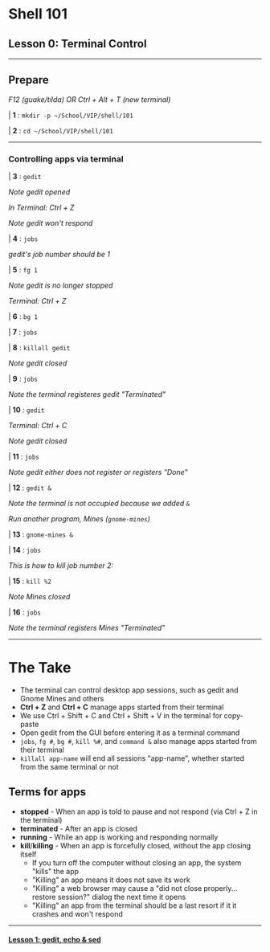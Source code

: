 # Shell 101
## Lesson 0: Terminal Control

___

## Prepare

*F12 (guake/tilda) OR Ctrl + Alt + T (new terminal)*

| **1** : `mkdir -p ~/School/VIP/shell/101`

| **2** : `cd ~/School/VIP/shell/101`

___

### Controlling apps via terminal

| **3** : `gedit`

*Note gedit opened*

*In Terminal: Ctrl + Z*

*Note gedit won't respond*

| **4** : `jobs`

*gedit's job number should be 1*

| **5** : `fg 1`

*Note gedit is no longer stopped*

*Terminal: Ctrl + Z*

| **6** : `bg 1`

| **7** : `jobs`

| **8** : `killall gedit`

*Note gedit closed*

| **9** : `jobs`

*Note the terminal registeres gedit "Terminated"*

| **10** : `gedit`

*Terminal: Ctrl + C*

*Note gedit closed*

| **11** : `jobs`

*Note gedit either does not register or registers "Done"*

| **12** : `gedit &`

*Note the terminal is not occupied because we added `&`*

*Run another program, Mines (`gnome-mines`)*

| **13** : `gnome-mines &`

| **14** : `jobs`

*This is how to kill job number 2:*

| **15** : `kill %2`

*Note Mines closed*

| **16** : `jobs`

*Note the terminal registers Mines "Terminated"*

___

# The Take

- The terminal can control desktop app sessions, such as gedit and Gnome Mines and others
- **Ctrl + Z** and **Ctrl + C** manage apps started from their terminal
- We use Ctrl + Shift + C and Ctrl + Shift + V in the terminal for copy-paste
- Open gedit from the GUI before entering it as a terminal command
- `jobs`, `fg #`, `bg #`, `kill %#`, and `command &` also manage apps started from their terminal
- `killall app-name` will end all sessions "app-name", whether started from the same terminal or not

## Terms for apps

- **stopped** - When an app is told to pause and not respond (via Ctrl + Z in the terminal)
- **terminated** - After an app is closed
- **running** - While an app is working and responding normally
- **kill**/**killing** - When an app is forcefully closed, without the app closing itself
  - If you turn off the computer without closing an app, the system "kills" the app
  - "Killing" an app means it does not save its work
  - "Killing" a web browser may cause a "did not close properly... restore session?" dialog the next time it opens
  - "Killing" an app from the terminal should be a last resort if it it crashes and won't respond

___
#### [Lesson 1: gedit, echo & sed](https://github.com/inkVerb/vip/blob/master/101-shell/Lesson-01.md)
